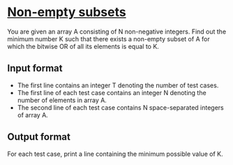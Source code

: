 # [Non-empty subsets][link]

You are given an array A consisting of N non-negative integers. Find out the minimum number K such that there exists a non-empty subset of A for which the bitwise OR of all its elements is equal to K.

## Input format

- The first line contains an integer T denoting the number of test cases.
- The first line of each test case contains an integer N denoting the number of elements in array A.
- The second line of each test case contains N space-separated integers of array A.

## Output format

For each test case, print a line containing the minimum possible value of K.

[link]: https://www.hackerearth.com/practice/data-structures/arrays/1-d/practice-problems/algorithm/minor-4-41918cb8/
